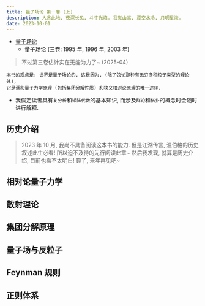 ```yaml
---
title: 量子场论 第一卷 (上)
description: 人言此地, 夜深长见, 斗牛光焰. 我觉山高, 潭空水冷, 月明星淡.
date: 2023-10-01
---
```


- [量子场论](https://book.douban.com/subject/35493043/)
  - 量子场论 (三卷: 1995 年, 1996 年, 2003 年)

> 不过第三卷估计实在无能为力了~ (2025-04)

```
本书的观点是: 世界是量子场论的, 这是因为, (除了弦论那种有无穷多种粒子类型的理论外),
它是调和量子力学原理 (包括集团分解性质) 和狭义相对论原理的唯一途径.
```

- 我假定读者具有`复分析`和`矩阵代数`的基本知识,
  而涉及`群论`和`拓扑`的概念时会随时进行解释.

## 历史介绍

> 2023 年 10 月, 我尚不具备阅读这本书的能力.
  但是江湖传言, 温伯格的历史叙述此生必看!
  所以迫不及待的先行阅读此章~
  然后我发现, 就算是历史介绍, 目前也看不太明白!
  算了, 来年再见吧~

## 相对论量子力学

## 散射理论

## 集团分解原理

## 量子场与反粒子

## Feynman 规则

## 正则体系
